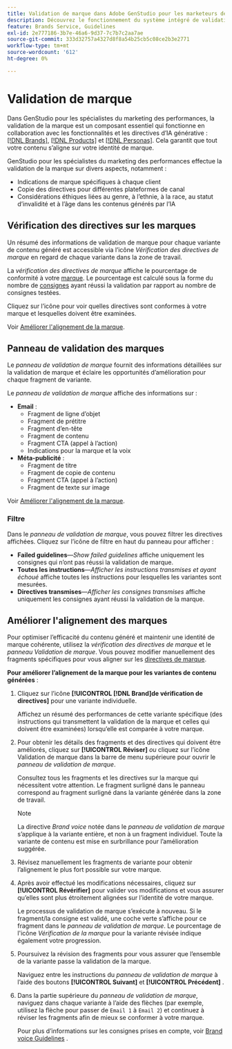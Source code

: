 ```yaml
---
title: Validation de marque dans Adobe GenStudio pour les marketeurs de performance
description: Découvrez le fonctionnement du système intégré de validation de marque dans GenStudio pour les marketeurs de performance.
feature: Brands Service, Guidelines
exl-id: 2e777186-3b7e-46a6-9d37-7c7b7c2aa7ae
source-git-commit: 333d32757a4327d8f8a54b25cb5c08ce2b3e2771
workflow-type: tm+mt
source-wordcount: '612'
ht-degree: 0%

---
```


# Validation de marque

Dans GenStudio pour les spécialistes du marketing des performances, la validation de la marque est un composant essentiel qui fonctionne en collaboration avec les fonctionnalités et les directives d’IA générative : [[!DNL Brands]](/help/user-guide/guidelines/brands.md), [[!DNL Products]](/help/user-guide/guidelines/products.md) et [[!DNL Personas]](/help/user-guide/guidelines/personas.md). Cela garantit que tout votre contenu s’aligne sur votre identité de marque.

GenStudio pour les spécialistes du marketing des performances effectue la validation de la marque sur divers aspects, notamment :

* Indications de marque spécifiques à chaque client
* Copie des directives pour différentes plateformes de canal
* Considérations éthiques liées au genre, à l’ethnie, à la race, au statut d’invalidité et à l’âge dans les contenus générés par l’IA

## Vérification des directives sur les marques

Un résumé des informations de validation de marque pour chaque variante de contenu généré est accessible via l’icône _Vérification des directives de marque_ en regard de chaque variante dans la zone de travail.

La _vérification des directives de marque_ affiche le pourcentage de conformité à votre [marque](brands.md). Le pourcentage est calculé sous la forme du nombre de [consignes](overview.md) ayant réussi la validation par rapport au nombre de consignes testées.

Cliquez sur l’icône pour voir quelles directives sont conformes à votre marque et lesquelles doivent être examinées.

Voir [Améliorer l&#39;alignement de la marque](#improve-brand-alignment).

## Panneau de validation des marques

Le _panneau de validation de marque_ fournit des informations détaillées sur la validation de marque et éclaire les opportunités d’amélioration pour chaque fragment de variante.

Le _panneau de validation de marque_ affiche des informations sur :

* **Email** :
   * Fragment de ligne d’objet
   * Fragment de prétitre
   * Fragment d’en-tête
   * Fragment de contenu
   * Fragment CTA (appel à l’action)
   * Indications pour la marque et la voix
* **Méta-publicité** :
   * Fragment de titre
   * Fragment de copie de contenu
   * Fragment CTA (appel à l’action)
   * Fragment de texte sur image

Voir [Améliorer l&#39;alignement de la marque](#improve-brand-alignment).

### Filtre

Dans le _panneau de validation de marque_, vous pouvez filtrer les directives affichées. Cliquez sur l’icône de filtre en haut du panneau pour afficher :

* **Failed guidelines**—_Show failed guidelines_ affiche uniquement les consignes qui n’ont pas réussi la validation de marque.
* **Toutes les instructions**—_Afficher les instructions transmises et ayant échoué_ affiche toutes les instructions pour lesquelles les variantes sont mesurées.
* **Directives transmises**—_Afficher les consignes transmises_ affiche uniquement les consignes ayant réussi la validation de la marque.

<!-- The _Brand validation panel_ has different areas of focus for each content channel:

* Email - brand voice and channel compliance
* Images - application photography restrictions and other considerations -->

## Améliorer l&#39;alignement des marques

Pour optimiser l’efficacité du contenu généré et maintenir une identité de marque cohérente, utilisez la _vérification des directives de marque_ et le _panneau Validation de marque_. Vous pouvez modifier manuellement des fragments spécifiques pour vous aligner sur les [directives de marque](brands.md).

**Pour améliorer l’alignement de la marque pour les variantes de contenu générées** :

1. Cliquez sur l’icône **[!UICONTROL [!DNL Brand]de vérification de directives]** pour une variante individuelle.

   Affichez un résumé des performances de cette variante spécifique (des instructions qui transmettent la validation de la marque et celles qui doivent être examinées) lorsqu’elle est comparée à votre marque.

1. Pour obtenir les détails des fragments et des directives qui doivent être améliorés, cliquez sur **[!UICONTROL Réviser]** _ou_ cliquez sur l’icône Validation de marque dans la barre de menu supérieure pour ouvrir le _panneau de validation de marque_.

   Consultez tous les fragments et les directives sur la marque qui nécessitent votre attention. Le fragment surligné dans le panneau correspond au fragment surligné dans la variante générée dans la zone de travail.

   >[!NOTE]
   >
   > La directive _Brand voice_ notée dans le _panneau de validation de marque_ s’applique à la variante entière, et non à un fragment individuel. Toute la variante de contenu est mise en surbrillance pour l’amélioration suggérée.

1. Révisez manuellement les fragments de variante pour obtenir l’alignement le plus fort possible sur votre marque.

1. Après avoir effectué les modifications nécessaires, cliquez sur **[!UICONTROL Révérifier]** pour valider vos modifications et vous assurer qu’elles sont plus étroitement alignées sur l’identité de votre marque.

   Le processus de validation de marque s’exécute à nouveau. Si le fragment/la consigne est validé, une coche verte s’affiche pour ce fragment dans le _panneau de validation de marque_. Le pourcentage de l&#39;icône _Vérification de la marque_ pour la variante révisée indique également votre progression.

1. Poursuivez la révision des fragments pour vous assurer que l’ensemble de la variante passe la validation de la marque.

   Naviguez entre les instructions du _panneau de validation de marque_ à l’aide des boutons **[!UICONTROL Suivant]** et **[!UICONTROL Précédent]** .

1. Dans la partie supérieure du _panneau de validation de marque_, naviguez dans chaque variante à l’aide des flèches (par exemple, utilisez la flèche pour passer de `Email 1` à `Email 2`) et continuez à réviser les fragments afin de mieux se conformer à votre marque.

   Pour plus d’informations sur les consignes prises en compte, voir [Brand voice Guidelines](/help/user-guide/guidelines/brands.md#brand-voice-guidelines) .
